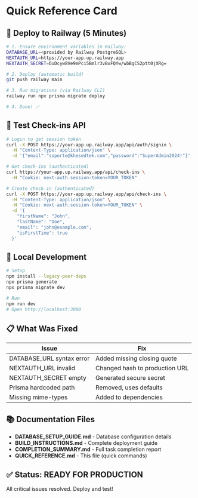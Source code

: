 # Quick Reference Card

## 🚀 Deploy to Railway (5 Minutes)

```bash
# 1. Ensure environment variables in Railway:
DATABASE_URL=<provided by Railway PostgreSQL>
NEXTAUTH_URL=https://your-app.up.railway.app
NEXTAUTH_SECRET=OuDcyw8Ve9mPci5Bmlr3vBxFQYw/wbBgCS2ptt0jXRg=

# 2. Deploy (automatic build)
git push railway main

# 3. Run migrations (via Railway CLI)
railway run npx prisma migrate deploy

# 4. Done! ✅
```

## 🧪 Test Check-ins API

```bash
# Login to get session token
curl -X POST https://your-app.up.railway.app/api/auth/signin \
  -H "Content-Type: application/json" \
  -d '{"email":"soporte@khesedtek.com","password":"SuperAdmin2024!"}'

# Get check-ins (authenticated)
curl https://your-app.up.railway.app/api/check-ins \
  -H "Cookie: next-auth.session-token=YOUR_TOKEN"

# Create check-in (authenticated)
curl -X POST https://your-app.up.railway.app/api/check-ins \
  -H "Content-Type: application/json" \
  -H "Cookie: next-auth.session-token=YOUR_TOKEN" \
  -d '{
    "firstName": "John",
    "lastName": "Doe",
    "email": "john@example.com",
    "isFirstTime": true
  }'
```

## 🔧 Local Development

```bash
# Setup
npm install --legacy-peer-deps
npx prisma generate
npx prisma migrate dev

# Run
npm run dev
# Open http://localhost:3000
```

## 📋 What Was Fixed

| Issue | Fix |
|-------|-----|
| DATABASE_URL syntax error | Added missing closing quote |
| NEXTAUTH_URL invalid | Changed hash to production URL |
| NEXTAUTH_SECRET empty | Generated secure secret |
| Prisma hardcoded path | Removed, uses defaults |
| Missing mime-types | Added to dependencies |

## 📚 Documentation Files

- **DATABASE_SETUP_GUIDE.md** - Database configuration details
- **BUILD_INSTRUCTIONS.md** - Complete deployment guide
- **COMPLETION_SUMMARY.md** - Full task completion report
- **QUICK_REFERENCE.md** - This file (quick commands)

## ✅ Status: READY FOR PRODUCTION

All critical issues resolved. Deploy and test!
